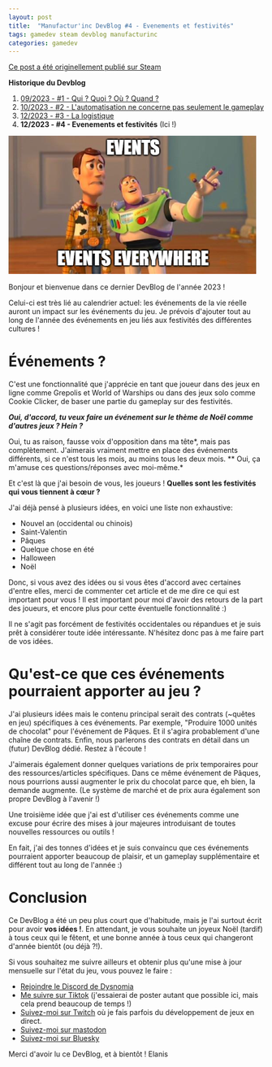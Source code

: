 ```yaml
---
layout: post
title:  "Manufactur'inc DevBlog #4 - Evenements et festivités"
tags: gamedev steam devblog manufacturinc
categories: gamedev
---
```


[Ce post a été originellement publié sur Steam](https://store.steampowered.com/news/app/2146380/view/3883856311496283654)

**Historique du Devblog**
1. [09/2023 - #1 - Qui ? Quoi ? Où ? Quand ?](https://store.steampowered.com/news/app/2146380/view/7184986051960660929)
2. [10/2023 - #2 - L'automatisation ne concerne pas seulement le gameplay](https://store.steampowered.com/news/app/2146380/view/3737483611565199154)
3. [12/2023 - #3 - La logistique](https://store.steampowered.com/news/app/2146380/view/3883856311467351828)
4. **12/2023 - #4 - Evenements et festivités** (Ici !)

![](/assets/img/2023-12-31-manufacturinc-devblog-4-meme.png)

Bonjour et bienvenue dans ce dernier DevBlog de l'année 2023 !

Celui-ci est très lié au calendrier actuel: les événements de la vie réelle auront un impact sur les événements du jeu. Je prévois d'ajouter tout au long de l'année des événements en jeu liés aux festivités des différentes cultures !

# Événements ?

C'est une fonctionnalité que j'apprécie en tant que joueur dans des jeux en ligne comme Grepolis et World of Warships ou dans des jeux solo comme Cookie Clicker, de baser une partie du gameplay sur des festivités.

***Oui, d'accord, tu veux faire un événement sur le thème de Noël comme d'autres jeux ? Hein ?***

Oui, tu as raison, fausse voix d'opposition dans ma tête*, mais pas complètement. J'aimerais vraiment mettre en place des événements différents, si ce n'est tous les mois, au moins tous les deux mois.
** Oui, ça m'amuse ces questions/réponses avec moi-même.*

Et c'est là que j'ai besoin de vous, les joueurs ! **Quelles sont les festivités qui vous tiennent à cœur ?**

J'ai déjà pensé à plusieurs idées, en voici une liste non exhaustive:

*  Nouvel an (occidental ou chinois)
*  Saint-Valentin
*  Pâques
*  Quelque chose en été
*  Halloween 
*  Noël


Donc, si vous avez des idées ou si vous êtes d'accord avec certaines d'entre elles, merci de commenter cet article et de me dire ce qui est important pour vous ! Il est important pour moi d'avoir des retours de la part des joueurs, et encore plus pour cette éventuelle fonctionnalité :)

Il ne s'agit pas forcément de festivités occidentales ou répandues et je suis prêt à considérer toute idée intéressante. N'hésitez donc pas à me faire part de vos idées.

# Qu'est-ce que ces événements pourraient apporter au jeu ?

J'ai plusieurs idées mais le contenu principal serait des contrats (~quêtes en jeu) spécifiques à ces événements. Par exemple, "Produire 1000 unités de chocolat" pour l'événement de Pâques. Et il s'agira probablement d'une chaîne de contrats.
Enfin, nous parlerons des contrats en détail dans un (futur) DevBlog dédié. Restez à l'écoute !

J'aimerais également donner quelques variations de prix temporaires pour des ressources/articles spécifiques. Dans ce même événement de Pâques, nous pourrions aussi augmenter le prix du chocolat parce que, eh bien, la demande augmente.
(Le système de marché et de prix aura également son propre DevBlog à l'avenir !)

Une troisième idée que j'ai est d'utiliser ces événements comme une excuse pour écrire des mises à jour majeures introduisant de toutes nouvelles ressources ou outils ! 

En fait, j'ai des tonnes d'idées et je suis convaincu que ces événements pourraient apporter beaucoup de plaisir, et un gameplay supplémentaire et différent tout au long de l'année :)  

# Conclusion

Ce DevBlog a été un peu plus court que d'habitude, mais je l'ai surtout écrit pour avoir **vos idées !**. En attendant, je vous souhaite un joyeux Noël (tardif) à tous ceux qui le fêtent, et une bonne année à tous ceux qui changeront d'année bientôt (ou déjà ?!).

Si vous souhaitez me suivre ailleurs et obtenir plus qu'une mise à jour mensuelle sur l'état du jeu, vous pouvez le faire :
- [Rejoindre le Discord de Dysnomia](https://discord.com/invite/c8aARey)
- [Me suivre sur Tiktok](https://www.tiktok.com/@elanis42) (j'essaierai de poster autant que possible ici, mais cela prend beaucoup de temps !)
- [Suivez-moi sur Twitch](https://www.twitch.tv/elanis42) où je fais parfois du développement de jeux en direct.
- [Suivez-moi sur mastodon](https://mastodon.gamedev.place/@Elanis)
- [Suivez-moi sur Bluesky](https://bsky.app/profile/elanis.bsky.social)

Merci d'avoir lu ce DevBlog, et à bientôt !
Elanis